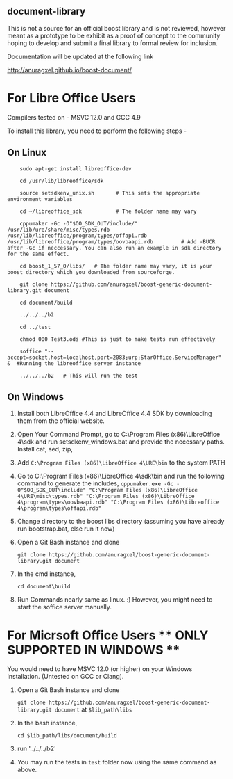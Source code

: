 document-library
------------------------------

This is not a source for an official boost library and is
not reviewed, however meant as a prototype to be exhibit 
as a proof of concept to the community hoping to develop and submit
a final library to formal review for inclusion.

Documentation will be updated at the following link

http://anuragxel.github.io/boost-document/

For Libre Office Users
======================

Compilers tested on - MSVC 12.0 and GCC 4.9

To install this library, you need to perform the following steps -

On Linux
--------
```
	sudo apt-get install libreoffice-dev
	
	cd /usr/lib/libreoffice/sdk
	
	source setsdkenv_unix.sh       # This sets the appropriate environment variables
	
	cd ~/libreoffice_sdk           # The folder name may vary
	
	cppumaker -Gc -O"$OO_SDK_OUT/include/" /usr/lib/ure/share/misc/types.rdb /usr/lib/libreoffice/program/types/offapi.rdb /usr/lib/libreoffice/program/types/oovbaapi.rdb         # Add -BUCR after -Gc if neccessary. You can also run an example in sdk directory for the same effect.
	
	cd boost_1_57_0/libs/ 	# The folder name may vary, it is your boost directory which you downloaded from sourceforge.

	git clone https://github.com/anuragxel/boost-generic-document-library.git document

	cd document/build

	../../../b2

	cd ../test

	chmod 000 Test3.ods #This is just to make tests run effectively

	soffice "--accept=socket,host=localhost,port=2083;urp;StarOffice.ServiceManager" &  #Running the libreoffice server instance

	../../../b2   # This will run the test
```

On Windows
----------

1. Install both LibreOffice 4.4 and LibreOffice 4.4 SDK by downloading them from the official website.

2. Open Your Command Prompt, go to C:\Program Files (x86)\LibreOffice 4\sdk and run setsdkenv_windows.bat and provide the necessary paths. Install cat, sed, zip, 

3. Add 
	`C:\Program Files (x86)\LibreOffice 4\URE\bin`
   to the system PATH

4. Go to C:\Program Files (x86)\LibreOffice 4\sdk\bin and run the following command to generate the includes,
   `cppumaker.exe -Gc -O"$OO_SDK_OUT\include" "C:\Program Files (x86)\LibreOffice 4\URE\misc\types.rdb" "C:\Program Files (x86)\LibreOffice 4\program\types\oovbaapi.rdb" "C:\Program Files (x86)\Libreoffice 4\program\types\offapi.rdb"`

5. Change directory to the boost libs directory (assuming you have already run bootstrap.bat, else run it now)

6. Open a Git Bash instance and clone 
	
	`git clone https://github.com/anuragxel/boost-generic-document-library.git document`

7. In the cmd instance, 
	
	`cd document\build`

8. Run Commands nearly same as linux. :) However, you might need to start the soffice server manually. 


For Micrsoft Office Users ** ONLY SUPPORTED IN WINDOWS **
==========================================================

You would need to have MSVC 12.0 (or higher) on your Windows Installation. (Untested on GCC or Clang).

1. Open a Git Bash instance and clone
	
	`git clone https://github.com/anuragxel/boost-generic-document-library.git document` at `$lib_path\libs`

2. In the bash instance, 
	
	`cd $lib_path/libs/document/build`

3. run '../../../b2'

4. You may run the tests in `test` folder now using the same command as above.